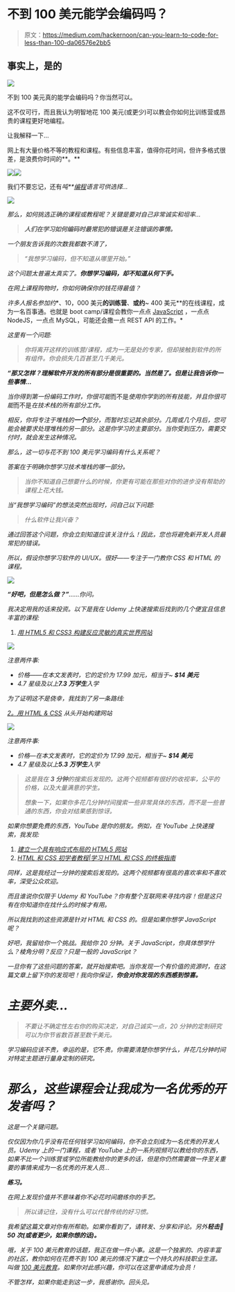 # 不到 100 美元能学会编码吗？

> 原文：<https://medium.com/hackernoon/can-you-learn-to-code-for-less-than-100-da06576e2bb5>

## 事实上，是的

![](img/5e56b0a4bbbc7f595f0eb3c50b3a34f4.png)

不到 100 美元真的能学会编码吗？你当然可以。

这不仅可行，而且我认为明智地花 100 美元(或更少)可以教会你如何比训练营或昂贵的课程更好地编程。

让我解释一下…

网上有大量价格不等的教程和课程。有些信息丰富，值得你花时间，但许多格式很差，是浪费你时间的**。**

![](img/5a86915eb59bd3ac43fcabf2bbf7a508.png)![](img/ac0e0d6b914395b9747499d7ac23d4d9.png)

我们不要忘记，还有*吨**[编程](https://hackernoon.com/tagged/programming)语言可供选择…*

*![](img/22fb2415e9200cc4d6c75d7507d96ed3.png)*

*那么，如何挑选正确的课程或教程呢？关键是要对自己非常诚实和坦率…*

> ***人们在学习如何编码时最常犯的错误是关注错误的事情。***

*一个朋友告诉我的次数我都数不清了，*

> *“我想学习编码，但不知道从哪里开始。”*

*这个问题太普遍太真实了。**你想学习编码，却不知道从何下手。***

*在网上课程购物时，你如何确保你的钱花得最值？*

*许多人报名参加约**、10，000 美元**的训练营**、**或约**~ 400 美元**的在线课程，成为一名百事通。也就是 boot camp/课程会教你一点点 [JavaScript](https://hackernoon.com/tagged/javascript) ，一点点 NodeJS，一点点 MySQL，可能还会撒一点 REST API 的工作。*

*这里有一个问题:*

> *你将离开这样的训练营/课程，成为一无是处的专家，但却接触到软件的所有组件。你会损失几百甚至几千美元。*

***“那又怎样？理解软件开发的所有部分是很重要的。当然是了。但是让我告诉你一些事情…***

*当你得到第一份编码工作时，你很可能*而不是*使用你学到的所有技能，并且你很可能*而不是*在技术栈的所有部分工作。*

*相反，你将专注于堆栈的**一个**部分，而暂时忘记其余部分。几周或几个月后，您可能会被要求处理堆栈的另一部分。这是你学习的主要部分。当你受到压力，需要交付时，就会发生这种情况。*

*那么，这一切与花不到 100 美元学习编码有什么关系呢？*

*答案在于明确你想学习技术堆栈的哪一部分。*

> *当你不知道自己想要什么的时候，你更有可能在那些对你的进步没有帮助的课程上花大钱。*

*当“我想学习编码”的想法突然出现时，问自己以下问题:*

> *什么软件让我兴奋？*

*通过回答这个问题，你会立刻知道应该关注什么！因此，您也将避免新开发人员最常犯的错误。*

*所以，假设你想学习软件的 UI/UX。很好——专注于一门教你 CSS 和 HTML 的课程。*

*![](img/44bb9a8bed34d7890c6ddabda3fc5760.png)*

***“好吧，但是怎么做？”**……你问。*

*我决定用我的话来投资。以下是我在 Udemy 上快速搜索后找到的几个便宜且信息丰富的课程:*

1.  *[用 HTML5 和 CSS3 构建反应灵敏的真实世界网站](https://www.udemy.com/design-and-develop-a-killer-website-with-html5-and-css3/)*

*![](img/4c21f4bc38f73ce83c83debab12dcac0.png)*

*注意两件事:*

*   *价格——在本文发表时，它的定价为 17.99 加元，相当于~ **$14 美元***
*   *4.7 星级及以上**7.3 万学生**入学*

*为了证明这不是侥幸，我找到了另一条路线:*

*[2。用 HTML & CSS](https://www.udemy.com/build-website-scratch/) 从头开始构建网站*

*![](img/1639518f55f80e572184474e3d409065.png)*

*注意两件事:*

*   *价格—在本文发表时，它的定价为 17.99 加元，相当于~ **$14 美元***
*   *4.7 星级及以上**5.3 万学生**入学*

> *这是我在 **3 分钟**的搜索后发现的。这两个视频都有很好的收视率，公平的价格，以及大量满意的学生。*
> 
> *想象一下，如果你多花几分钟时间搜索一些非常具体的东西，而不是一些普通的东西，你会对结果感到惊讶。*

*如果你想要免费的东西，YouTube 是你的朋友。例如，在 YouTube 上快速搜索，我发现:*

1.  *[建立一个具有响应式布局的 HTML5 网站](https://www.youtube.com/watch?v=Wm6CUkswsNw)*
2.  *[HTML 和 CSS 初学者教程|学习 HTML 和 CSS 的终极指南](https://www.youtube.com/watch?v=y3UH2gAhwPI)*

*同样，这是我经过一分钟的搜索后发现的。这两个视频都有很高的喜欢率和不喜欢率，深受公众欢迎。*

*而且谁说你仅限于 Udemy 和 YouTube？你有整个互联网来寻找内容！但是这只有在你知道你在找什么的时候才有用。*

*所以我找到的这些资源是针对 HTML 和 CSS 的。但是如果你想学 JavaScript 呢？*

*好吧，我留给你一个挑战。我给你 20 分钟。关于 JavaScript，你具体想学什么？棱角分明？反应？只是一般的 JavaScript？*

*一旦你有了这些问题的答案，就开始搜索吧。当你发现一个有价值的资源时，在这篇文章上留下你的发现吧！我向你保证，**你会对你发现的东西感到惊喜。***

# *主要外卖…*

> *不要让不确定性左右你的购买决定，对自己诚实一点，20 分钟的定制研究可以为你节省数百甚至数千美元。*

*学习编码应该不贵，幸运的是，它*不*贵。你需要清楚你想学什么，并花几分钟时间对特定主题进行量身定制的研究。*

# *那么，这些课程会让我成为一名优秀的开发者吗？*

*这是一个关键问题。*

*仅仅因为你几乎没有花任何钱学习如何编码，你不会立刻成为一名优秀的开发人员。Udemy 上的一门课程，或者 YouTube 上的一系列视频可以教给你的东西，如果不比一个训练营或学位所能教给你的更多的话，但是你仍然需要做一件至关重要的事情来成为一名优秀的开发人员…*

***练习。***

*在网上发现价值并不意味着你不必花时间磨练你的手艺。*

> *所以请记住，没有什么可以代替传统的好习惯。*

*我希望这篇文章对你有所帮助。如果你看到了，请转发、分享和评论。另外**轻击👏50 次(或者更少，如果你想的话)。***

*哦，关于 100 美元教育的话题，我正在做一件小事。这是一个独家的、内容丰富的社区，教你如何在花费不到 100 美元的情况下建立一个持久的科技职业生涯。叫做 [100 美元教育](https://100dollareducation.com)。如果你对此感兴趣，你可以在这里申请成为会员！*

*不管怎样，如果你能走到这一步，我感谢你。回头见。*